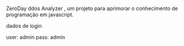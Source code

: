 ZeroDay ddos Analyzer , um projeto para aprimorar o conhecimento de programação em javascript.

dados de login 

user: admin 
pass: admin 

